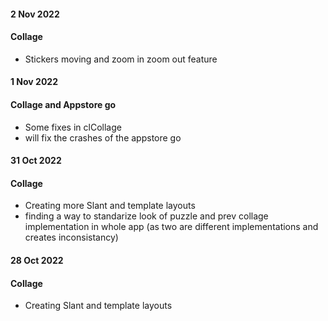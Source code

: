 #### 2 Nov 2022
#### Collage
- Stickers moving and zoom in zoom out feature

#### 1 Nov 2022
#### Collage and Appstore go 
- Some fixes in clCollage
- will fix the crashes of the appstore go


#### 31 Oct 2022
#### Collage 
- Creating more Slant and template layouts
- finding a way to standarize look of puzzle and prev collage implementation in whole app (as two are different implementations and creates inconsistancy)


#### 28 Oct 2022
#### Collage 
- Creating Slant and template layouts
